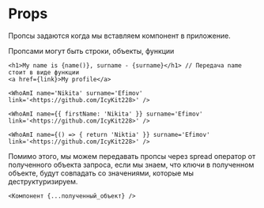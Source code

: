 # Props

Пропсы задаются когда мы вставляем компонент в приложение.

Пропсами могут быть строки, объекты, функции

```tsx
<h1>My name is {name()}, surname - {surname}</h1> // Передача name стоит в виде функции
<a href={link}>My profile</a>

<WhoAmI name='Nikita' surname='Efimov' link='<https://github.com/IcyKit228>' />

<WhoAmI name={{ firstName: 'Nikita' }} surname='Efimov' link='<https://github.com/IcyKit228>' />

<WhoAmI name={() => { return 'Niktia' }} surname='Efimov' link='<https://github.com/IcyKit228>' />
```

Помимо этого, мы можем передавать пропсы через spread оператор от полученного объекта запроса, если мы знаем, что ключи в полученном объекте, будут совпадать со значениями, которые мы деструктуризируем.

```tsx
<Компонент {...полученный_объект} />
```